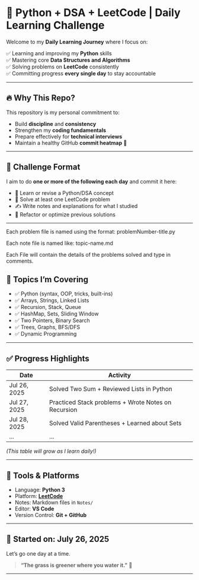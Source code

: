 # 🧠 Python + DSA + LeetCode | Daily Learning Challenge

Welcome to my **Daily Learning Journey** where I focus on:

✅ Learning and improving my **Python** skills  
✅ Mastering core **Data Structures and Algorithms**  
✅ Solving problems on **LeetCode** consistently  
✅ Committing progress **every single day** to stay accountable

---

## 🔥 Why This Repo?

This repository is my personal commitment to:

- Build **discipline** and **consistency**
- Strengthen my **coding fundamentals**
- Prepare effectively for **technical interviews**
- Maintain a healthy GitHub **commit heatmap** 🌱

---

## 📅 Challenge Format

I aim to do **one or more of the following each day** and commit it here:

- 📘 Learn or revise a Python/DSA concept
- 🧪 Solve at least one LeetCode problem
- ✍️ Write notes and explanations for what I studied
- 🔄 Refactor or optimize previous solutions

---

Each problem file is named using the format:
problemNumber-title.py

Each note file is named like:
topic-name.md

Each File will contain the details of the problems solved and type in comments. 

## 📝 Topics I’m Covering

- ✅ Python (syntax, OOP, tricks, built-ins)
- ✅ Arrays, Strings, Linked Lists
- ✅ Recursion, Stack, Queue
- ✅ HashMap, Sets, Sliding Window
- ✅ Two Pointers, Binary Search
- ✅ Trees, Graphs, BFS/DFS
- ✅ Dynamic Programming

---

## ✅ Progress Highlights

| Date        | Activity                                             |
|-------------|------------------------------------------------------|
| Jul 26, 2025 | Solved Two Sum + Reviewed Lists in Python           |
| Jul 27, 2025 | Practiced Stack problems + Wrote Notes on Recursion |
| Jul 28, 2025 | Solved Valid Parentheses + Learned about Sets       |
| ...         | ...                                                  |

_(This table will grow as I learn daily!)_

---

## 🧰 Tools & Platforms

- Language: **Python 3**
- Platform: **[LeetCode](https://leetcode.com/)**
- Notes: Markdown files in `Notes/`
- Editor: **VS Code**
- Version Control: **Git + GitHub**

---

## 🚀 Started on: **July 26, 2025**

Let’s go one day at a time.  
> **“The grass is greener where you water it.”** 🌱
---
